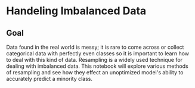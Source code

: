 # Handeling Imbalanced Data

## Goal
Data found in the real world is messy; it is rare to come across or collect categorical data with perfectly even classes so it is important to learn how to deal with this kind of data. Resampling is a widely used technique for dealing with imbalanced data. This notebook will explore various methods of resampling and see how they effect an unoptimized model's ability to accurately predict a minority class. 
